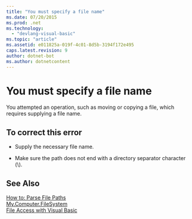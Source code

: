 ```yaml
---
title: "You must specify a file name"
ms.date: 07/20/2015
ms.prod: .net
ms.technology: 
  - "devlang-visual-basic"
ms.topic: "article"
ms.assetid: e011825a-019f-4c01-8d5b-3194f172e495
caps.latest.revision: 9
author: dotnet-bot
ms.author: dotnetcontent
---
```

# You must specify a file name
You attempted an operation, such as moving or copying a file, which requires supplying a file name.  
  
## To correct this error  
  
-   Supply the necessary file name.  
  
-   Make sure the path does not end with a directory separator character (\\).  
  
## See Also  
 [How to: Parse File Paths](../../visual-basic/developing-apps/programming/drives-directories-files/how-to-parse-file-paths.md)  
 [My.Computer.FileSystem](xref:microsoft.visualbasic.devices.FileSystem)  
 [File Access with Visual Basic](../../visual-basic/developing-apps/programming/drives-directories-files/file-access.md)
